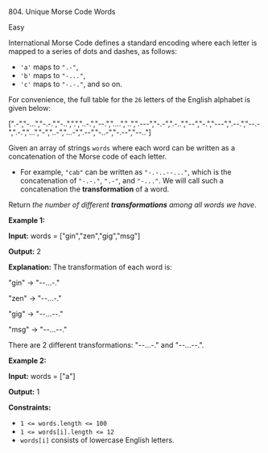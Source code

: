 ﻿804\. Unique Morse Code Words

Easy

International Morse Code defines a standard encoding where each letter is mapped to a series of dots and dashes, as follows:

*   `'a'` maps to `".-"`,
*   `'b'` maps to `"-..."`,
*   `'c'` maps to `"-.-."`, and so on.

For convenience, the full table for the `26` letters of the English alphabet is given below:

[".-","-...","-.-.","-..",".","..-.","--.","....","..",".---","-.-",".-..","--","-.","---",".--.","--.-",".-.","...","-","..-","...-",".--","-..-","-.--","--.."]

Given an array of strings `words` where each word can be written as a concatenation of the Morse code of each letter.

*   For example, `"cab"` can be written as `"-.-..--..."`, which is the concatenation of `"-.-."`, `".-"`, and `"-..."`. We will call such a concatenation the **transformation** of a word.

Return _the number of different **transformations** among all words we have_.

**Example 1:**

**Input:** words = ["gin","zen","gig","msg"]

**Output:** 2

**Explanation:** The transformation of each word is: 

"gin" -> "--...-." 

"zen" -> "--...-." 

"gig" -> "--...--." 

"msg" -> "--...--." 

There are 2 different transformations: "--...-." and "--...--.".

**Example 2:**

**Input:** words = ["a"]

**Output:** 1

**Constraints:**

*   `1 <= words.length <= 100`
*   `1 <= words[i].length <= 12`
*   `words[i]` consists of lowercase English letters.